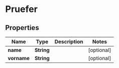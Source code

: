 # Pruefer

## Properties
Name | Type | Description | Notes
------------ | ------------- | ------------- | -------------
**name** | **String** |  |  [optional]
**vorname** | **String** |  |  [optional]

